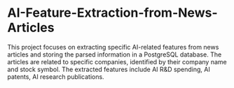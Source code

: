 # AI-Feature-Extraction-from-News-Articles
This project focuses on extracting specific AI-related features from news articles and storing the parsed information in a PostgreSQL database. The articles are related to specific companies, identified by their company name and stock symbol. The extracted features include AI R&amp;D spending, AI patents, AI research publications.
